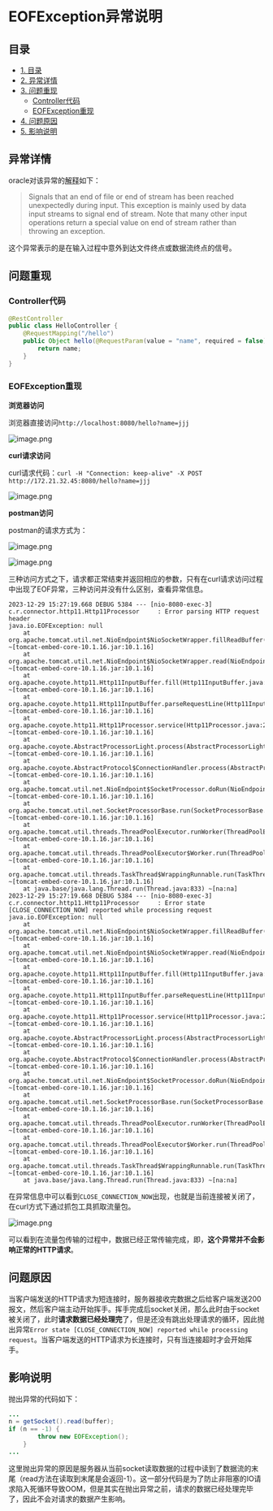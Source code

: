 # EOFException异常说明

## 目录
- [1. 目录](#目录)
- [2. 异常详情](#异常详情)
- [3. 问题重现](#问题重现)
    - [Controller代码](#controller代码)
    - [EOFException重现](#eofexception重现)
- [4. 问题原因](#问题原因)
- [5. 影响说明](#影响说明)



## 异常详情

oracle对该异常的[解释](https://docs.oracle.com/javase/8/docs/api/java/io/EOFException.html)如下：

> Signals that an end of file or end of stream has been reached unexpectedly during input.
> This exception is mainly used by data input streams to signal end of stream. Note that many other input
> operations return a special value on end of stream rather than throwing an exception.

这个异常表示的是在输入过程中意外到达文件终点或数据流终点的信号。

## 问题重现

### Controller代码

```java
@RestController
public class HelloController {
    @RequestMapping("/hello")
    public Object hello(@RequestParam(value = "name", required = false) String name) {
        return name;
    }
}
```

### EOFException重现

**浏览器访问**

浏览器直接访问`http://localhost:8080/hello?name=jjj`

![image.png](./imgs/1703840287469-8c9a8051-1193-4e3c-9095-684aeaab21c3.png)

**curl请求访问**

curl请求代码：`curl -H "Connection: keep-alive" -X POST http://172.21.32.45:8080/hello?name=jjj`

![image.png](./imgs/1703840084776-611c4fab-1918-4c04-9ebb-d7c31a1efb7c.png)

**postman访问**

postman的请求方式为：

![image.png](./imgs/1703840329294-e032659a-70eb-461e-8c62-729fa23a1147.png)

![image.png](./imgs/1703840346261-8ab5374b-b54f-4a59-bb66-547722c878dd.png)

三种访问方式之下，请求都正常结束并返回相应的参数，只有在curl请求访问过程中出现了EOF异常，三种访问并没有什么区别，查看异常信息。

```shell
2023-12-29 15:27:19.668 DEBUG 5384 --- [nio-8080-exec-3] c.r.connector.http11.Http11Processor     : Error parsing HTTP request header
java.io.EOFException: null
	at org.apache.tomcat.util.net.NioEndpoint$NioSocketWrapper.fillReadBuffer(NioEndpoint.java:1296) ~[tomcat-embed-core-10.1.16.jar:10.1.16]
	at org.apache.tomcat.util.net.NioEndpoint$NioSocketWrapper.read(NioEndpoint.java:1184) ~[tomcat-embed-core-10.1.16.jar:10.1.16]
	at org.apache.coyote.http11.Http11InputBuffer.fill(Http11InputBuffer.java:785) ~[tomcat-embed-core-10.1.16.jar:10.1.16]
	at org.apache.coyote.http11.Http11InputBuffer.parseRequestLine(Http11InputBuffer.java:348) ~[tomcat-embed-core-10.1.16.jar:10.1.16]
	at org.apache.coyote.http11.Http11Processor.service(Http11Processor.java:264) ~[tomcat-embed-core-10.1.16.jar:10.1.16]
	at org.apache.coyote.AbstractProcessorLight.process(AbstractProcessorLight.java:63) ~[tomcat-embed-core-10.1.16.jar:10.1.16]
	at org.apache.coyote.AbstractProtocol$ConnectionHandler.process(AbstractProtocol.java:896) ~[tomcat-embed-core-10.1.16.jar:10.1.16]
	at org.apache.tomcat.util.net.NioEndpoint$SocketProcessor.doRun(NioEndpoint.java:1744) ~[tomcat-embed-core-10.1.16.jar:10.1.16]
	at org.apache.tomcat.util.net.SocketProcessorBase.run(SocketProcessorBase.java:52) ~[tomcat-embed-core-10.1.16.jar:10.1.16]
	at org.apache.tomcat.util.threads.ThreadPoolExecutor.runWorker(ThreadPoolExecutor.java:1191) ~[tomcat-embed-core-10.1.16.jar:10.1.16]
	at org.apache.tomcat.util.threads.ThreadPoolExecutor$Worker.run(ThreadPoolExecutor.java:659) ~[tomcat-embed-core-10.1.16.jar:10.1.16]
	at org.apache.tomcat.util.threads.TaskThread$WrappingRunnable.run(TaskThread.java:61) ~[tomcat-embed-core-10.1.16.jar:10.1.16]
	at java.base/java.lang.Thread.run(Thread.java:833) ~[na:na]
2023-12-29 15:27:19.668 DEBUG 5384 --- [nio-8080-exec-3] c.r.connector.http11.Http11Processor     : Error state [CLOSE_CONNECTION_NOW] reported while processing request
java.io.EOFException: null
	at org.apache.tomcat.util.net.NioEndpoint$NioSocketWrapper.fillReadBuffer(NioEndpoint.java:1296) ~[tomcat-embed-core-10.1.16.jar:10.1.16]
	at org.apache.tomcat.util.net.NioEndpoint$NioSocketWrapper.read(NioEndpoint.java:1184) ~[tomcat-embed-core-10.1.16.jar:10.1.16]
	at org.apache.coyote.http11.Http11InputBuffer.fill(Http11InputBuffer.java:785) ~[tomcat-embed-core-10.1.16.jar:10.1.16]
	at org.apache.coyote.http11.Http11InputBuffer.parseRequestLine(Http11InputBuffer.java:348) ~[tomcat-embed-core-10.1.16.jar:10.1.16]
	at org.apache.coyote.http11.Http11Processor.service(Http11Processor.java:264) ~[tomcat-embed-core-10.1.16.jar:10.1.16]
	at org.apache.coyote.AbstractProcessorLight.process(AbstractProcessorLight.java:63) ~[tomcat-embed-core-10.1.16.jar:10.1.16]
	at org.apache.coyote.AbstractProtocol$ConnectionHandler.process(AbstractProtocol.java:896) ~[tomcat-embed-core-10.1.16.jar:10.1.16]
	at org.apache.tomcat.util.net.NioEndpoint$SocketProcessor.doRun(NioEndpoint.java:1744) ~[tomcat-embed-core-10.1.16.jar:10.1.16]
	at org.apache.tomcat.util.net.SocketProcessorBase.run(SocketProcessorBase.java:52) ~[tomcat-embed-core-10.1.16.jar:10.1.16]
	at org.apache.tomcat.util.threads.ThreadPoolExecutor.runWorker(ThreadPoolExecutor.java:1191) ~[tomcat-embed-core-10.1.16.jar:10.1.16]
	at org.apache.tomcat.util.threads.ThreadPoolExecutor$Worker.run(ThreadPoolExecutor.java:659) ~[tomcat-embed-core-10.1.16.jar:10.1.16]
	at org.apache.tomcat.util.threads.TaskThread$WrappingRunnable.run(TaskThread.java:61) ~[tomcat-embed-core-10.1.16.jar:10.1.16]
	at java.base/java.lang.Thread.run(Thread.java:833) ~[na:na]
```

在异常信息中可以看到`CLOSE_CONNECTION_NOW`出现，也就是当前连接被关闭了，在curl方式下通过抓包工具抓取流量包。

![image.png](./imgs/1703842317762-5d9db84d-238b-4154-895f-23851942d1a0.png)

可以看到在流量包传输的过程中，数据已经正常传输完成，即，**这个异常并不会影响正常的HTTP请求**。

## 问题原因

当客户端发送的HTTP请求为短连接时，服务器接收完数据之后给客户端发送200报文，然后客户端主动开始挥手。挥手完成后socket关闭，那么此时由于socket被关闭了，此时**请求数据已经处理完**了，但是还没有跳出处理请求的循环，因此抛出异常`Error state [CLOSE_CONNECTION_NOW] reported while processing request`。当客户端发送的HTTP请求为长连接时，只有当连接超时才会开始挥手。

## 影响说明

抛出异常的代码如下：

```java
...
n = getSocket().read(buffer);
if (n == -1) {
        throw new EOFException();
    }
...
```

这里抛出异常的原因是服务器从当前socket读取数据的过程中读到了数据流的末尾（read方法在读取到末尾是会返回-1）。这一部分代码是为了防止非阻塞的IO请求陷入死循环导致OOM，但是其实在抛出异常之前，请求的数据已经处理完毕了，因此不会对请求的数据产生影响。